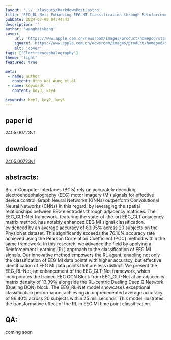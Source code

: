```yaml
---
layout: '../../layouts/MarkdownPost.astro'
title: 'EEG_RL-Net: Enhancing EEG MI Classification through Reinforcement Learning-Optimised Graph Neural Networks'
pubDate: 2024-07-09 04:44:43
description: ''
author: 'wanghaisheng'
cover:
    url: 'https://www.apple.com.cn/newsroom/images/product/homepod/standard/Apple-HomePod-hero-230118_big.jpg.large_2x.jpg'
    square: 'https://www.apple.com.cn/newsroom/images/product/homepod/standard/Apple-HomePod-hero-230118_big.jpg.large_2x.jpg'
    alt: 'cover'
tags: ['Electroencephalography'] 
theme: 'light'
featured: true

meta:
 - name: author
   content: Htoo Wai Aung et.al.
 - name: keywords
   content: key3, key4

keywords: key1, key2, key3
---
```


## paper id
2405.00723v1
## download
[2405.00723v1](http://arxiv.org/abs/2405.00723v1)
## abstracts:
Brain-Computer Interfaces (BCIs) rely on accurately decoding electroencephalography (EEG) motor imagery (MI) signals for effective device control. Graph Neural Networks (GNNs) outperform Convolutional Neural Networks (CNNs) in this regard, by leveraging the spatial relationships between EEG electrodes through adjacency matrices. The EEG_GLT-Net framework, featuring the state-of-the-art EEG_GLT adjacency matrix method, has notably enhanced EEG MI signal classification, evidenced by an average accuracy of 83.95% across 20 subjects on the PhysioNet dataset. This significantly exceeds the 76.10% accuracy rate achieved using the Pearson Correlation Coefficient (PCC) method within the same framework.   In this research, we advance the field by applying a Reinforcement Learning (RL) approach to the classification of EEG MI signals. Our innovative method empowers the RL agent, enabling not only the classification of EEG MI data points with higher accuracy, but effective identification of EEG MI data points that are less distinct. We present the EEG_RL-Net, an enhancement of the EEG_GLT-Net framework, which incorporates the trained EEG GCN Block from EEG_GLT-Net at an adjacency matrix density of 13.39% alongside the RL-centric Dueling Deep Q Network (Dueling DQN) block. The EEG_RL-Net model showcases exceptional classification performance, achieving an unprecedented average accuracy of 96.40% across 20 subjects within 25 milliseconds. This model illustrates the transformative effect of the RL in EEG MI time point classification.
## QA:
coming soon
